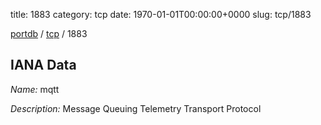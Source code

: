 title: 1883
category: tcp
date: 1970-01-01T00:00:00+0000
slug: tcp/1883

[portdb](/) / [tcp](/category/tcp.html) / 1883


## IANA Data

_Name:_ mqtt

_Description:_ Message Queuing Telemetry Transport Protocol

